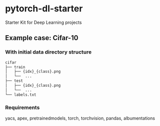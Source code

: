 # pytorch-dl-starter
Starter Kit for Deep Learning projects

## Example case: Cifar-10

### With initial data directory structure

```bash
cifar
├── train
│   ├── {idx}_{class}.png
│   └──  ...
├── test
│   ├── {idx}_{class}.png
│   └──  ...
└── labels.txt
```

### Requirements

yacs, apex, pretrainedmodels, torch, torchvision, pandas, albumentations